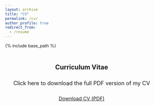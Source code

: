 ```yaml
---
layout: archive
title: "CV"
permalink: /cv/
author_profile: true
redirect_from:
  - /resume
---
```


{% include base_path %}

<div class="cv-download-section" style="text-align: center; margin: 50px 0;">
  <h2>Curriculum Vitae</h2>
  <p style="font-size: 18px; margin: 30px 0;">Click here to download the full PDF version of my CV</p>
  <a href="{{ base_path }}/files/cv.pdf" class="btn btn--primary btn--large" style="font-size: 16px; padding: 15px 30px;">Download CV (PDF)</a>
</div>
